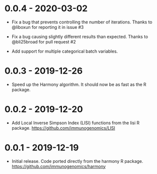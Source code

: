 # 0.0.4 - 2020-03-02

- Fix a bug that prevents controlling the number of iterations. Thanks to
  @liboxun for reporting it in issue #3

- Fix a bug causing slightly different results than expected. Thanks to
  @bli25broad for pull request #2

- Add support for multiple categorical batch variables.

# 0.0.3 - 2019-12-26

- Speed up the Harmony algorithm. It should now be as fast as the R package.

# 0.0.2 - 2019-12-20

- Add Local Inverse Simpson Index (LISI) functions from the lisi R package.
  <https://github.com/immunogenomics/LISI>

# 0.0.1 - 2019-12-19

- Initial release. Code ported directly from the harmony R package.
  <https://github.com/immunogenomics/harmony>
